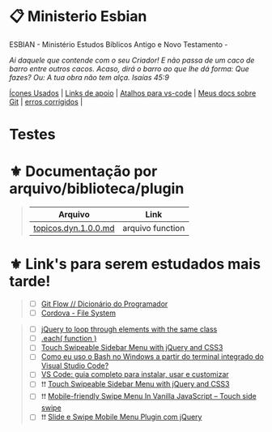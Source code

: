 # :clipboard: Ministerio Esbian
ESBIAN - Ministério Estudos Bíblicos Antigo e Novo Testamento -

_Ai daquele que contende com o seu Criador! E não passa de um caco de barro entre outros cacos. Acaso, dirá o barro ao que lhe dá forma: Que fazes? Ou: A tua obra não tem alça. Isaías 45:9_

[Ícones Usados](https://github.com/H7W/M.-ESBIAN/blob/master/www/ASSETS/GITHUB/PAGES/links%20%C3%8Dcones.md) |
[Links de apoio](https://github.com/H7W/M.-ESBIAN/blob/master/www/ASSETS/GITHUB/PAGES/links.apoio.md) |
[Atalhos para vs-code](https://github.com/H7W/M.-ESBIAN/blob/master/www/ASSETS/GITHUB/PAGES/atalhos.vscode.md#git-sair-para) |
[Meus docs sobre Git](https://github.com/H7W/M.-ESBIAN/blob/master/www/ASSETS/GITHUB/PAGES/meus.docs.sobre.Git.md) | 
[erros corrígidos](https://github.com/H7W/M.-ESBIAN/blob/master/www/ASSETS/GITHUB/PAGES/erros.corrigidos.md) | 

# Testes
# ⚜️ Documentação por arquivo/biblioteca/plugin
> Arquivo | Link |
> :---: | :---: |
> [topicos.dyn.1.0.0.md]() | arquivo function |

# ⚜️ Link's para serem estudados mais tarde!

> - [ ] [Git Flow // Dicionário do Programador](https://youtu.be/oweffeS8TRc)
> - [ ] [Cordova - File System](https://www.tutorialspoint.com/cordova/cordova_file_system.htm)

> - [ ] [jQuery to loop through elements with the same class](https://stackoverflow.com/questions/4735342/jquery-to-loop-through-elements-with-the-same-class)
> - [ ] [.each( function )](https://api.jquery.com/each/)
> - [ ] [Touch Swipeable Sidebar Menu with jQuery and CSS3](https://www.jqueryscript.net/menu/Touch-Swipeable-Sidebar-Menu-with-jQuery-CSS3.html)
> - [ ] [Como eu uso o Bash no Windows a partir do terminal integrado do Visual Studio Code?](https://www.ti-enxame.com/pt/visual-studio-code/como-eu-uso-o-bash-no-windows-partir-do-terminal-integrado-do-visual-studio-code/831447545/)
> - [ ] [VS Code: guia completo para instalar, usar e customizar](https://blog.betrybe.com/ferramentas/vs-code-guia-completo/)
> - [ ] ❗❗ [Touch Swipeable Sidebar Menu with jQuery and CSS3](https://www.jqueryscript.net/menu/Touch-Swipeable-Sidebar-Menu-with-jQuery-CSS3.html)
> - [ ] ❗❗ [Mobile-friendly Swipe Menu In Vanilla JavaScript – Touch side swipe](https://www.cssscript.com/mobile-friendly-swipe-menu-vanilla-javascript-touch-side-swipe/)
> - [ ] ❗❗ [Slide e Swipe Mobile Menu Plugin com jQuery](https://www.jqueryscript.net/menu/Slide-Swipe-Mobile-Menu-Plugin-with-jQuery.html)




